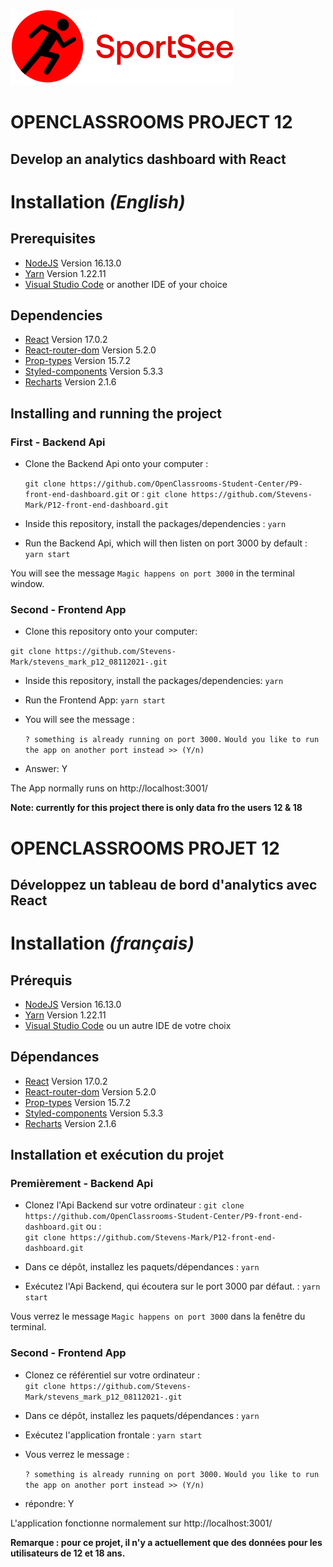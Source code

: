 ![SportSee](/src/assets/logo/sportsSee_logo.svg)

# OPENCLASSROOMS PROJECT 12 

## Develop an analytics dashboard with React


# Installation *(English)*

## Prerequisites

- [NodeJS](https://nodejs.org/en/)  Version 16.13.0 
- [Yarn](https://yarnpkg.com/) Version 1.22.11
- [Visual Studio Code](https://code.visualstudio.com/) or another IDE of your choice

## Dependencies

- [React](https://reactjs.org/) Version 17.0.2
- [React-router-dom](https://v5.reactrouter.com/web/guides/quick-start) Version 5.2.0
- [Prop-types](https://www.npmjs.com/package/prop-types) Version 15.7.2
- [Styled-components](https://styled-components.com/) Version 5.3.3
- [Recharts](https://recharts.org/en-US/) Version 2.1.6


## Installing and running the project

### First - Backend Api

- Clone the Backend Api onto your computer :

  `git clone https://github.com/OpenClassrooms-Student-Center/P9-front-end-dashboard.git`
or :
  `git clone https://github.com/Stevens-Mark/P12-front-end-dashboard.git`

- Inside this repository, install the packages/dependencies : `yarn`

- Run the Backend Api, which will then listen on port 3000 by default : `yarn start`

You will see the message `Magic happens on port 3000` in the terminal window.


### Second - Frontend App

- Clone this repository onto your computer:

 `git clone https://github.com/Stevens-Mark/stevens_mark_p12_08112021-.git`

- Inside this repository, install the packages/dependencies: `yarn`

- Run the Frontend App: `yarn start`

- You will see the message :

  `? something is already running on port 3000.`
  `Would you like to run the app on another port instead >> (Y/n)`

- Answer: Y

The App normally runs on http://localhost:3001/

**Note: currently for this project there is only data fro the users 12 & 18**



# OPENCLASSROOMS PROJET 12

## Développez un tableau de bord d'analytics avec React


# Installation *(français)*


## Prérequis

- [NodeJS](https://nodejs.org/en/)  Version 16.13.0 
- [Yarn](https://yarnpkg.com/) Version 1.22.11
- [Visual Studio Code](https://code.visualstudio.com/) ou un autre IDE de votre choix

## Dépendances

- [React](https://reactjs.org/) Version 17.0.2
- [React-router-dom](https://v5.reactrouter.com/web/guides/quick-start) Version 5.2.0
- [Prop-types](https://www.npmjs.com/package/prop-types) Version 15.7.2
- [Styled-components](https://styled-components.com/) Version 5.3.3
- [Recharts](https://recharts.org/en-US/) Version 2.1.6


## Installation et exécution du projet

### Premièrement - Backend Api

- Clonez l'Api Backend sur votre ordinateur : 
`git clone https://github.com/OpenClassrooms-Student-Center/P9-front-end-dashboard.git` 
ou :  
`git clone https://github.com/Stevens-Mark/P12-front-end-dashboard.git`

- Dans ce dépôt, installez les paquets/dépendances : `yarn`

- Exécutez l'Api Backend, qui écoutera sur le port 3000 par défaut. : `yarn start`

Vous verrez le message `Magic happens on port 3000` dans la fenêtre du terminal.


### Second - Frontend App

- Clonez ce référentiel sur votre ordinateur :  
`git clone https://github.com/Stevens-Mark/stevens_mark_p12_08112021-.git`

- Dans ce dépôt, installez les paquets/dépendances : `yarn`

- Exécutez l'application frontale : `yarn start`

- Vous verrez le message :

  `? something is already running on port 3000.`
  `Would you like to run the app on another port instead >> (Y/n)`

- répondre: Y

L'application fonctionne normalement sur http://localhost:3001/


**Remarque : pour ce projet, il n'y a actuellement que des données pour les utilisateurs de 12 et 18 ans.**